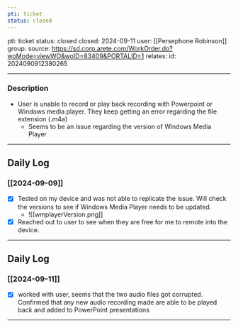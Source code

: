 ```yaml
---
pti: ticket
status: closed
---
```

pti: ticket 
status: closed
closed: 2024-09-11
user: [[Persephone Robinson]]
group: 
source: https://sd.corp.arete.com/WorkOrder.do?woMode=viewWO&woID=83409&PORTALID=1
relates: 
id: 2024090912380265

---
### Description
- User is unable to record or play back recording with Powerpoint or Windows media player. They keep getting an error regarding the file extension (.m4a)
	- Seems to be an issue regarding the version of Windows Media Player
---
## Daily Log
### [[2024-09-09]]
- [x] Tested on my device and was not able to replicate the issue. Will check the versions to see if Windows Media Player needs to be updated.
	- ![[wmplayerVersion.png]] 
- [x] Reached out to user to see when they are free for me to remote into the device.
---
## Daily Log
### [[2024-09-11]]
- [x] worked with user, seems that the two audio files got corrupted. Confirmed that any new audio recording made are able to be played back and added to PowerPoint presentations
---








